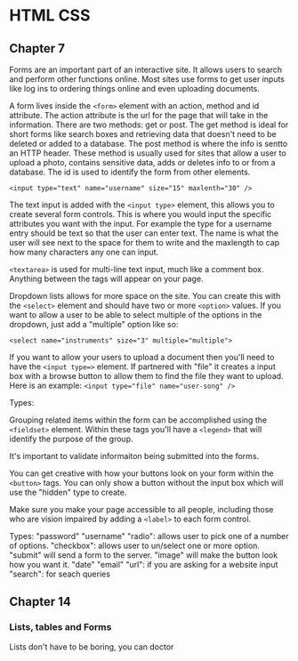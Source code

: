 # HTML CSS #
## Chapter 7 ##

Forms are an important part of an interactive site. It allows users to search and perform other functions online. Most sites use forms to get user inputs like log ins to ordering things online and even uploading documents. 

A form lives inside the `<form>` element with an action, method and id attribute. The action attribute is the url for the page that will take in the information. There are two methods: get or post. The get method is ideal for short forms like search boxes and retrieving data that doesn't need to be deleted or added to a database. The post method is where the info is sentto an HTTP header. These method is usually used for sites that allow a user to upload a photo, contains sensitive data, adds or deletes info to or from a database. The id is used to identify the form from other elements. 

`<input type="text" name="username" size="15" maxlenth="30" />`

The text input is added with the `<input type>` element, this allows you to create several form controls. This is where you would input the specific attributes you want with the input. For example the type for a username entry should be text so that the user can enter text. The name is what the user will see next to the space for them to write and the maxlength to cap how many characters any one can input. 

`<textarea>` is used for multi-line text input, much like a comment box. Anything between the tags will appear on your page. 

Dropdown lists allows for more space on the site. You can create this with the `<select>` element and should have two or more `<option>` values. If you want to allow a user to be able to select multiple of the options in the dropdown, just add a "multiple" option like so: 

`<select name="instruments" size="3" multiple="multiple">`

If you want to allow your users to upload a document then you'll need to have the `<input type=>` element. If partnered with "file" it creates a input box with a browse button to allow them to find the file they want to upload. Here is an example: 
`<input type="file" name="user-song" />`

Types: 


Grouping related items within the form can be accomplished using the `<fieldset>` element. Within these tags you'll have a `<legend>` that will identify the purpose of the group.

It's important to validate informaiton being submitted into the forms. 

You can get creative with how your buttons look on your form within the `<button>` tags. You can only show a button without the input box which will use the "hidden" type to create.

Make sure you make your page accessible to all people, including those who are vision impaired by adding a `<label>` to each form control.


Types: 
"password"
"username"
"radio": allows user to pick one of a number of options. 
"checkbox": allows user to un/select one or more option.
"submit" will send a form to the server. 
"image" will make the button look how you want it. 
"date"
"email"
"url": if you are asking for a website input
"search": for seach queries
 

## Chapter 14 ##

### Lists, tables and Forms ###

Lists don't have to be boring, you can doctor 